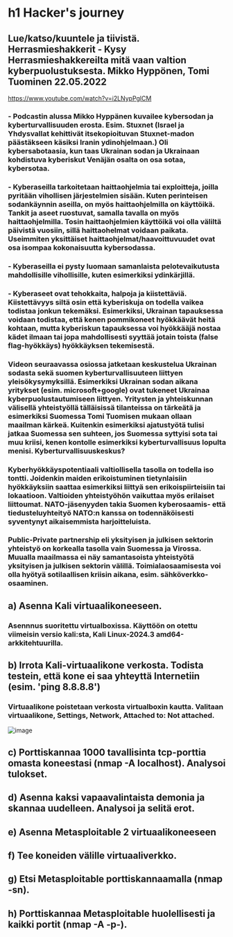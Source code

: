 # h1 Hacker's journey
## Lue/katso/kuuntele ja tiivistä. Herrasmieshakkerit - Kysy Herrasmieshakkereilta mitä vaan valtion kyberpuolustuksesta. Mikko Hyppönen, Tomi Tuominen 22.05.2022
https://www.youtube.com/watch?v=i2LNypPglCM
### - Podcastin alussa Mikko Hyppänen kuvailee kybersodan ja kyberturvallisuuden erosta. Esim. Stuxnet (Israel ja Yhdysvallat kehittivät itsekopioituvan Stuxnet-madon päästäkseen käsiksi Iranin ydinohjelmaan.) Oli kybersabotaasia, kun taas Ukrainan sodan ja Ukrainaan kohdistuva kyberiskut Venäjän osalta on osa sotaa, kybersotaa.
### - Kyberaseilla tarkoitetaan haittaohjelmia tai exploitteja, joilla pyritään vihollisen järjestelmien sisään. Kuten perinteisen sodankäynnin aseilla, on myös haittaohjelmilla on käyttöikä. Tankit ja aseet ruostuvat, samalla tavalla on myös haittaohjelmilla. Tosin haittaohjelmien käyttöikä voi olla väliltä päivistä vuosiin, sillä haittaohelmat voidaan paikata. Useimmiten yksittäiset haittaohjelmat/haavoittuvuudet ovat osa isompaa kokonaisuutta kybersodassa. 
### - Kyberaseilla ei pysty luomaan samanlaista pelotevaikutusta mahdollisille vihollisille, kuten esimerkiksi ydinkärjillä.
### - Kyberaseet ovat tehokkaita, halpoja ja kiistettäviä. Kiistettävyys siltä osin että kyberiskuja on todella vaikea todistaa jonkun tekemäksi. Esimerkiksi, Ukrainan tapauksessa voidaan todistaa, että kenen pommikoneet hyökkäävät heitä kohtaan, mutta kyberiskun tapauksessa voi hyökkääjä nostaa kädet ilmaan tai jopa mahdollisesti syyttää jotain toista (false flag-hyökkäys) hyökkäyksen tekemisestä.
### Videon seuraavassa osiossa jatketaan keskustelua Ukrainan sodasta sekä suomen kyberturvallisuuteen liittyen yleisökysymyksillä. Esimerkiksi Ukrainan sodan aikana yritykset (esim. microsoft+google) ovat tukeneet Ukrainaa kyberpuolustautumiseen liittyen. Yritysten ja yhteiskunnan välisellä yhteistyöllä tälläisissä tilanteissa on tärkeätä ja esimerkiksi Suomessa Tomi Tuomisen mukaan ollaan maailman kärkeä. Kuitenkin esimerkiksi ajatustyötä tulisi jatkaa Suomessa sen suhteen, jos Suomessa syttyisi sota tai muu kriisi, kenen kontolle esimerkiksi kyberturvallisuus lopulta menisi. Kyberturvallisuuskeskus?
### Kyberhyökkäyspotentiaali valtiollisella tasolla on todella iso tontti. Joidenkin maiden erikoistuminen tietynlaisiin hyökkäyksiin saattaa esimerkiksi liittyä sen erikoispiirteisiin tai lokaatioon. Valtioiden yhteistyöhön vaikuttaa myös erilaiset liittoumat. NATO-jäsenyyden takia Suomen kyberosaamis- että tiedusteluyhteityö NATO:n kanssa on todennäköisesti syventynyt aikaisemmista harjoitteluista.
### Public-Private partnership eli yksityisen ja julkisen sektorin yhteistyö on korkealla tasolla vain Suomessa ja Virossa. Muualla maailmassa ei näy samantasoista yhteistyötä yksityisen ja julkisen sektorin välillä. Toimialaosaamisesta voi olla hyötyä sotilaallisen kriisin aikana, esim. sähköverkko-osaaminen.



## a) Asenna Kali virtuaalikoneeseen.
### Asennnus suoritettu virtualboxissa. Käyttöön on otettu viimeisin versio kali:sta, Kali Linux-2024.3 amd64-arkkitehtuurilla.
## b) Irrota Kali-virtuaalikone verkosta. Todista testein, että kone ei saa yhteyttä Internetiin (esim. 'ping 8.8.8.8')
### Virtuaalikone poistetaan verkosta virtualboxin kautta. Valitaan virtuaalikone, Settings, Network, Attached to: Not attached.
![image](https://github.com/user-attachments/assets/9d865725-9551-4286-accb-aecea6253c33)




## c) Porttiskannaa 1000 tavallisinta tcp-porttia omasta koneestasi (nmap -A localhost). Analysoi tulokset.

## d) Asenna kaksi vapaavalintaista demonia ja skannaa uudelleen. Analysoi ja selitä erot.
## e) Asenna Metasploitable 2 virtuaalikoneeseen
## f) Tee koneiden välille virtuaaliverkko. 
## g) Etsi Metasploitable porttiskannaamalla (nmap -sn). 
## h) Porttiskannaa Metasploitable huolellisesti ja kaikki portit (nmap -A -p-).
